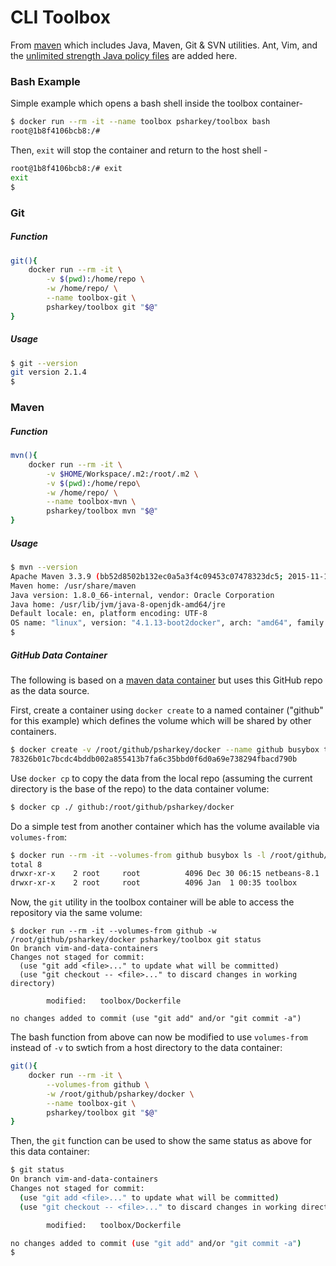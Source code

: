 # CLI Toolbox
From [maven](https://hub.docker.com/_/maven/) which includes Java, Maven, Git & SVN utilities. Ant, Vim, and the [unlimited strength Java policy files](http://www.oracle.com/technetwork/java/javase/downloads/jce8-download-2133166.html) are added here. 
### Bash Example 
Simple example which opens a bash shell inside the toolbox container-
```bash
$ docker run --rm -it --name toolbox psharkey/toolbox bash
root@1b8f4106bcb8:/#
```
Then, ```exit``` will stop the container and return to the host shell - 
```sh
root@1b8f4106bcb8:/# exit
exit
$
```
### Git
##### Function
```bash
git(){
    docker run --rm -it \
        -v $(pwd):/home/repo \
        -w /home/repo/ \
        --name toolbox-git \
        psharkey/toolbox git "$@"
}
```
##### Usage
```sh
$ git --version
git version 2.1.4
$
```
### Maven
##### Function
```bash
mvn(){
    docker run --rm -it \
        -v $HOME/Workspace/.m2:/root/.m2 \
        -v $(pwd):/home/repo\
        -w /home/repo/ \
        --name toolbox-mvn \
        psharkey/toolbox mvn "$@"
}
```
##### Usage
```sh
$ mvn --version
Apache Maven 3.3.9 (bb52d8502b132ec0a5a3f4c09453c07478323dc5; 2015-11-10T16:41:47+00:00)
Maven home: /usr/share/maven
Java version: 1.8.0_66-internal, vendor: Oracle Corporation
Java home: /usr/lib/jvm/java-8-openjdk-amd64/jre
Default locale: en, platform encoding: UTF-8
OS name: "linux", version: "4.1.13-boot2docker", arch: "amd64", family: "unix"
$
```
##### GitHub Data Container
The following is based on a [maven data container](https://github.com/evermax/maven-docker) but uses this GitHub repo as the data source. 

First, create a container using ```docker create``` to a named container ("github" for this example) which defines the volume which will be shared by other containers.
```sh
$ docker create -v /root/github/psharkey/docker --name github busybox true
78326b01c7bcdc4bddb002a855413b7fa6c35bbd0f6d0a69e738294fbacd790b
```
Use ```docker cp``` to copy the data from the local repo (assuming the current directory is the base of the repo) to the data container volume: 
```sh
$ docker cp ./ github:/root/github/psharkey/docker
```
Do a simple test from another container which has the volume available via ```volumes-from```:
```sh
$ docker run --rm -it --volumes-from github busybox ls -l /root/github/psharkey/docker
total 8
drwxr-xr-x    2 root     root          4096 Dec 30 06:15 netbeans-8.1
drwxr-xr-x    2 root     root          4096 Jan  1 00:35 toolbox
```
Now, the ```git``` utility in the toolbox container will be able to access the repository via the same volume:
```
$ docker run --rm -it --volumes-from github -w /root/github/psharkey/docker psharkey/toolbox git status
On branch vim-and-data-containers
Changes not staged for commit:
  (use "git add <file>..." to update what will be committed)
  (use "git checkout -- <file>..." to discard changes in working directory)

        modified:   toolbox/Dockerfile

no changes added to commit (use "git add" and/or "git commit -a")
```
The bash function from above can now be modified to use ```volumes-from``` instead of ```-v``` to swtich from a host directory to the data container:
```bash
git(){
    docker run --rm -it \
        --volumes-from github \
        -w /root/github/psharkey/docker \
        --name toolbox-git \
        psharkey/toolbox git "$@"
}
```
Then, the ```git``` function can be used to show the same status as above for this data container:
```sh 
$ git status
On branch vim-and-data-containers
Changes not staged for commit:
  (use "git add <file>..." to update what will be committed)
  (use "git checkout -- <file>..." to discard changes in working directory)

        modified:   toolbox/Dockerfile

no changes added to commit (use "git add" and/or "git commit -a")
$
```
